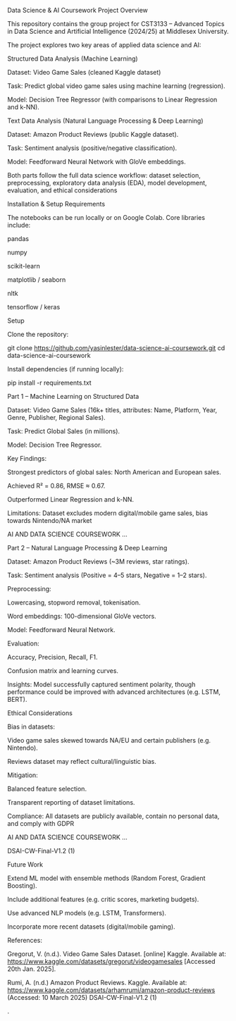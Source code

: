Data Science & AI Coursework Project
Overview

This repository contains the group project for CST3133 – Advanced Topics in Data Science and Artificial Intelligence (2024/25) at Middlesex University.

The project explores two key areas of applied data science and AI:

Structured Data Analysis (Machine Learning)

Dataset: Video Game Sales
 (cleaned Kaggle dataset)

Task: Predict global video game sales using machine learning (regression).

Model: Decision Tree Regressor (with comparisons to Linear Regression and k-NN).

Text Data Analysis (Natural Language Processing & Deep Learning)

Dataset: Amazon Product Reviews
 (public Kaggle dataset).

Task: Sentiment analysis (positive/negative classification).

Model: Feedforward Neural Network with GloVe embeddings.

Both parts follow the full data science workflow: dataset selection, preprocessing, exploratory data analysis (EDA), model development, evaluation, and ethical considerations

Installation & Setup
Requirements

The notebooks can be run locally or on Google Colab. Core libraries include:

pandas

numpy

scikit-learn

matplotlib / seaborn

nltk

tensorflow / keras

Setup

Clone the repository:

git clone https://github.com/yasinlester/data-science-ai-coursework.git
cd data-science-ai-coursework

Install dependencies (if running locally):

pip install -r requirements.txt

Part 1 – Machine Learning on Structured Data

Dataset: Video Game Sales
 (16k+ titles, attributes: Name, Platform, Year, Genre, Publisher, Regional Sales).

Task: Predict Global Sales (in millions).

Model: Decision Tree Regressor.

Key Findings:

Strongest predictors of global sales: North American and European sales.

Achieved R² = 0.86, RMSE ≈ 0.67.

Outperformed Linear Regression and k-NN.

Limitations: Dataset excludes modern digital/mobile game sales, bias towards Nintendo/NA market

AI AND DATA SCIENCE COURSEWORK …

Part 2 – Natural Language Processing & Deep Learning

Dataset: Amazon Product Reviews
 (~3M reviews, star ratings).

Task: Sentiment analysis (Positive = 4–5 stars, Negative = 1–2 stars).

Preprocessing:

Lowercasing, stopword removal, tokenisation.

Word embeddings: 100-dimensional GloVe vectors.

Model: Feedforward Neural Network.

Evaluation:

Accuracy, Precision, Recall, F1.

Confusion matrix and learning curves.

Insights: Model successfully captured sentiment polarity, though performance could be improved with advanced architectures (e.g. LSTM, BERT).

Ethical Considerations

Bias in datasets:

Video game sales skewed towards NA/EU and certain publishers (e.g. Nintendo).

Reviews dataset may reflect cultural/linguistic bias.

Mitigation:

Balanced feature selection.

Transparent reporting of dataset limitations.

Compliance: All datasets are publicly available, contain no personal data, and comply with GDPR

AI AND DATA SCIENCE COURSEWORK …

DSAI-CW-Final-V1.2 (1)

Future Work

Extend ML model with ensemble methods (Random Forest, Gradient Boosting).

Include additional features (e.g. critic scores, marketing budgets).

Use advanced NLP models (e.g. LSTM, Transformers).

Incorporate more recent datasets (digital/mobile gaming).

References:

Gregorut, V. (n.d.). Video Game Sales Dataset. [online] Kaggle. Available at: 
https://www.kaggle.com/datasets/gregorut/videogamesales [Accessed 20th Jan. 2025].

Rumi, A. (n.d.) Amazon Product Reviews. Kaggle. Available at: 
https://www.kaggle.com/datasets/arhamrumi/amazon-product-reviews (Accessed: 10 March 
2025)
DSAI-CW-Final-V1.2 (1)

.
